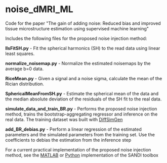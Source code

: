 # noise_dMRI_ML
Code for the paper "The gain of adding noise: Reduced bias and improved tissue microstructure estimation using supervised machine learning"

Includes the following files for the proposed noise injection method:

**llsFitSH.py** - Fit the spherical harmonics (SH) to the read data using linear least squares.

**normalize_noisemap.py** - Normalize the estimated noisemaps by the average b=0 data. 

**RiceMean.py** - Given a signal and a noise sigma, calculate the mean of the Rician distribution.

**SphericalMeanFromSH.py** - Estimate the spherical mean of the data and the median absolute deviation of the residuals of the SH fit to the real data.

**simulate_data_and_train_BR.py** - Performs the proposed noise injection method, trains the bootstrap-aggregating regressor and inference on the real data. The training dataset was built with [DiffSimGen](https://github.com/Bradley-Karat/DiffSimGen)

**add_BR_debias.py** - Perform a linear regression of the estimated parameters and the simulated parameters from the training set. Use the coefficients to debias the estimation from the inference step

For a current practical implementation of the proposed noise injection method, see the [MATLAB](https://github.com/palombom/SANDI-Matlab-Toolbox-Latest-Release) or [Python](https://github.com/Bradley-Karat/SANDI_python_toolbox) implementation of the SANDI toolbox

